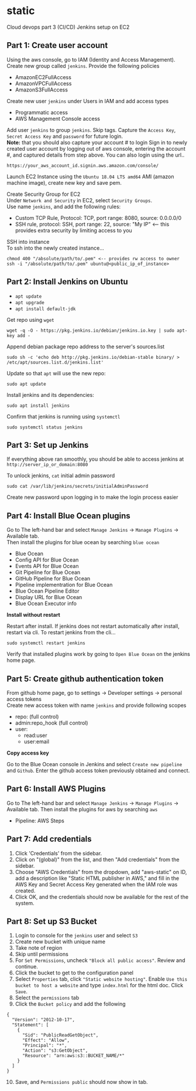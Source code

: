 # static
Cloud devops part 3 (CI/CD) Jenkins setup on EC2

## Part 1: Create user account
Using the aws console, go to IAM (Identity and Access Management).  
Create new group called `jenkins`.  Provide the following policies
* AmazonEC2FullAccess
* AmazonVPCFullAccess
* AmazonS3FullAccess

Create new user `jenkins` under Users in IAM and add access types
* Programmatic access
* AWS Management Console access

Add user `jenkins` to group `jenkins`.  Skip tags.  Capture the `Access Key`, `Secret Access Key` and `password` for future login.  
**Note:** that you should also capture your account # to login
Sign in to newly created user account by logging out of aws console, entering the account #, and captured details from step above.  You can also login using the url..
```
https://your_aws_account_id.signin.aws.amazon.com/console/
```

Launch EC2 Instance using the `Ubuntu 18.04 LTS amd64` AMI (amazon machine image), create new key and save pem.  

Create Security Group for EC2  
Under `Network and Security` in EC2, select `Security Groups`.  
Use name `jenkins`, and add the following rules:
* Custom TCP Rule, Protocol: TCP, port range: 8080, source: 0.0.0.0/0
* SSH rule, protocol: SSH, port range: 22, source: "My IP" <-- this provides extra security by limiting access to you

SSH into instance  
To ssh into the newly created instance...  
```
chmod 400 "/absolute/path/to/.pem" <-- provides rw access to owner
ssh -i "/absolute/path/to/.pem" ubuntu@<public_ip_of_instance>
```

## Part 2: Install Jenkins on Ubuntu
* `apt update`
* `apt upgrade`
* `apt install default-jdk`

Get repo using `wget`
```
wget -q -O - https://pkg.jenkins.io/debian/jenkins.io.key | sudo apt-key add -
```

Append debian package repo address to the server's sources.list
```
sudo sh -c 'echo deb http://pkg.jenkins.io/debian-stable binary/ > /etc/apt/sources.list.d/jenkins.list'
```

Update so that `apt` will use the new repo:  
```
sudo apt update
```

Install jenkins and its dependencies:  
```
sudo apt install jenkins
```

Confirm that jenkins is running using `systemctl`  
```
sudo systemctl status jenkins
```

## Part 3: Set up Jenkins  
If everything above ran smoothly, you should be able to access jenkins at   
`http://server_ip_or_domain:8080`   

To unlock jenkins, `cat` initial admin password
```
sudo cat /var/lib/jenkins/secrets/initialAdminPassword
```
Create new password upon logging in to make the login process easier  

## Part 4: Install Blue Ocean plugins
Go to The left-hand bar and select `Manage Jenkins` -> `Manage Plugins` -> Available tab.  
Then install the plugins for blue ocean by searching `blue ocean`
* Blue Ocean
* Config API for Blue Ocean
* Events API for Blue Ocean
* Git Pipeline for Blue Ocean
* GitHub Pipeline for Blue Ocean
* Pipeline implementration for Blue Ocean
* Blue Ocean Pipeline Editor
* Display URL for Blue Ocean
* Blue Ocean Executor info

**Install without restart**

Restart after install.  If jenkins does not restart automatically after install, restart via cli.  To restart jenkins from the cli...          
```
sudo systemctl restart jenkins
```

Verify that installed plugins work by going to `Open Blue Ocean` on the jenkins home page.

## Part 5: Create github authentication token
From github home page, go to settings -> Developer settings -> personal access tokens  
Create new access token with name `jenkins` and provide following scopes
* repo: (full control)
* admin:repo_hook (full control)
* user:
  * read:user
  * user:email

**Copy access key**   

Go to the Blue Ocean console in Jenkins and select `Create new pipeline` and `Github`.  Enter the github access token previously obtained and connect.  

## Part 6: Install AWS Plugins
Go to The left-hand bar and select `Manage Jenkins` -> `Manage Plugins` -> Available tab.
Then install the plugins for aws by searching `aws`  
* Pipeline: AWS Steps

## Part 7: Add credentials 
1. Click 'Credentials' from the sidebar.
2. Click on "(global)" from the list, and then "Add credentials" from the sidebar.
3. Choose "AWS Credentials" from the dropdown, add "aws-static" on ID, add a description like "Static HTML publisher in AWS," and fill in the AWS Key and Secret Access Key generated when the IAM role was created.
4. Click OK, and the credentials should now be available for the rest of the system.

## Part 8: Set up S3 Bucket
1. Login to console for the `jenkins` user and select `S3`
2. Create new bucket with unique name
3. Take note of region
4. Skip until permissions
5. For `Set Permissions`, uncheck `"Block all public access"`.  Review and continue.
6. Click the bucket to get to the configuration panel
7. Select `Properties` tab, click `"Static website hosting"`.  Enable `Use this bucket to host a website` and type `index.html` for the html doc.  Click `Save`.
8. Select the `permissions` tab
9. Click the `Bucket policy` and add the following
```
{
  "Version": "2012-10-17",
  "Statement": [
    {
      "Sid": "PublicReadGetObject",
      "Effect": "Allow",
      "Principal": "*",
      "Action": "s3:GetObject",
      "Resource": "arn:aws:s3::BUCKET_NAME/*"
    }
  ]
}
```
10. Save, and `Permissions public` should now show in tab.  
